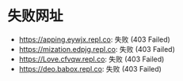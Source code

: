 # 失败网址
- https://apping.eywjx.repl.co: 失败 (403
Failed)
- https://mization.edpjg.repl.co: 失败 (403
Failed)
- https://Love.cfvqw.repl.co: 失败 (403
Failed)
- https://deo.babox.repl.co: 失败 (403
Failed)
